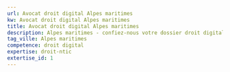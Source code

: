 ```yaml
---
url: Avocat droit digital Alpes maritimes
kw: Avocat droit digital Alpes maritimes
title: Avocat droit digital Alpes maritimes
description: Alpes maritimes - confiez-nous votre dossier droit digital
tag_ville: Alpes maritimes
competence: droit digital
expertise: droit-ntic
extertise_id: 1
---
```

